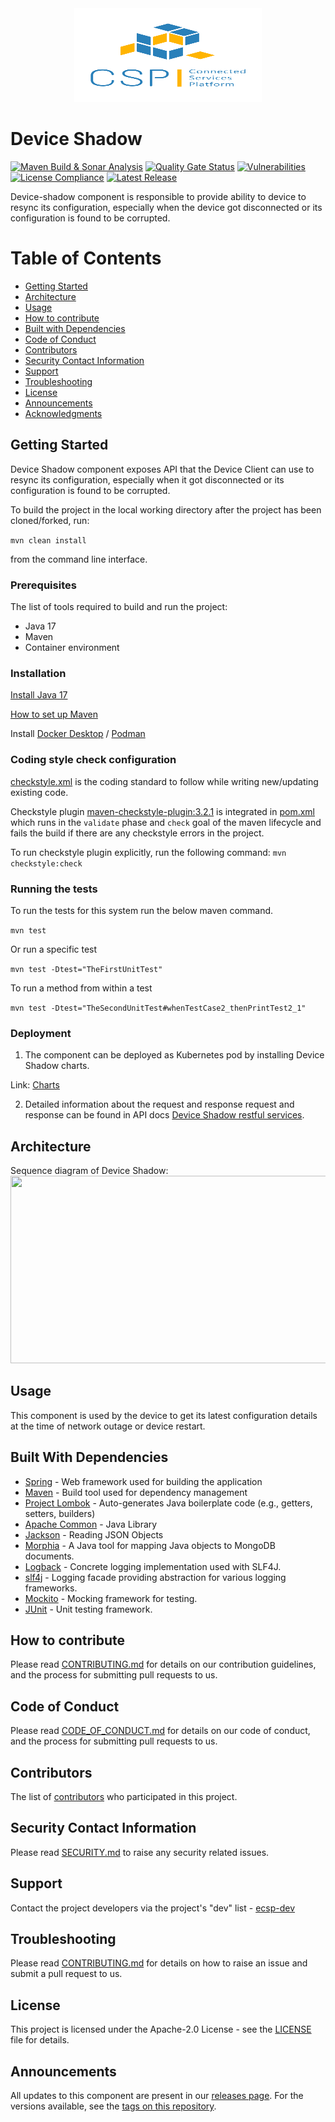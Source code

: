 <div align="center">
  <img src="./images/logo.png" width="300" height="150"/>
</div>

# Device Shadow

[![Maven Build & Sonar Analysis](https://github.com/eclipse-ecsp/device-shadow/actions/workflows/maven-build.yml/badge.svg)](https://github.com/eclipse-ecsp/device-shadow/actions/workflows/maven-build.yml)
[![Quality Gate Status](https://sonarcloud.io/api/project_badges/measure?project=eclipse-ecsp_device-shadow&metric=alert_status)](https://sonarcloud.io/summary/new_code?id=eclipse-ecsp_device-shadow)
[![Vulnerabilities](https://sonarcloud.io/api/project_badges/measure?project=eclipse-ecsp_device-shadow&metric=vulnerabilities)](https://sonarcloud.io/summary/new_code?id=eclipse-ecsp_device-shadow)
[![License Compliance](https://github.com/eclipse-ecsp/device-shadow/actions/workflows/licence-compliance.yaml/badge.svg)](https://github.com/eclipse-ecsp/device-shadow/actions/workflows/licence-compliance.yaml)
[![Latest Release](https://img.shields.io/github/v/release/eclipse-ecsp/device-shadow?sort=semver)](https://github.com/eclipse-ecsp/device-shadow/releases)

Device-shadow component is responsible to provide ability to device to resync its configuration, especially when the device got disconnected or its configuration is found to be corrupted.

# Table of Contents
* [Getting Started](#getting-started)
* [Architecture](#architecture)
* [Usage](#usage)
* [How to contribute](#how-to-contribute)
* [Built with Dependencies](#built-with-dependencies)
* [Code of Conduct](#code-of-conduct)
* [Contributors](#contributors)
* [Security Contact Information](#security-contact-information)
* [Support](#support)
* [Troubleshooting](#troubleshooting)
* [License](#license)
* [Announcements](#announcements)
* [Acknowledgments](#acknowledgments)


## Getting Started

Device Shadow component exposes API that the Device Client can use to resync its configuration, especially when it got disconnected or its configuration is found to be corrupted.

To build the project in the local working directory after the project has been cloned/forked, run:

```mvn clean install```

from the command line interface.

### Prerequisites

The list of tools required to build and run the project:
   - Java 17
   - Maven
   - Container environment

### Installation

[Install Java 17](https://www.azul.com/downloads/?version=java-17-lts&package=jdk#zulu)

[How to set up Maven](https://maven.apache.org/install.html)

Install [Docker Desktop](https://www.docker.com/products/docker-desktop/) / [Podman](https://podman.io/)


### Coding style check configuration

[checkstyle.xml](./checkstyle.xml) is the coding standard to follow while writing new/updating existing
code.

Checkstyle plugin [maven-checkstyle-plugin:3.2.1](https://maven.apache.org/plugins/maven-checkstyle-plugin/) is
integrated in [pom.xml](./pom.xml) which runs in the `validate` phase and `check` goal of the maven lifecycle and fails
the build if there are any checkstyle errors in the project.

To run checkstyle plugin explicitly, run the following command:
```mvn checkstyle:check```

### Running the tests

To run the tests for this system run the below maven command.

```mvn test```

Or run a specific test

```mvn test -Dtest="TheFirstUnitTest"```

To run a method from within a test

```mvn test -Dtest="TheSecondUnitTest#whenTestCase2_thenPrintTest2_1"```

### Deployment

1. The component can be deployed as Kubernetes pod by installing Device Shadow charts.

Link:
[Charts](../../../ecsp-helm-charts/tree/main/device-shadow)

2. Detailed information about the request and response request and response can be found in API docs [Device Shadow restful services](https://eclipse-ecsp.github.io/ecsp-website/api-def/api-static-swagger.html#tag/device-configuration-controller).

## Architecture

Sequence diagram of Device Shadow:
[<img src="./images/device-shadow-flow.svg" width="800" height="300"/>](device-shadow-flow.svg)

## Usage

This component is used by the device to get its latest configuration details at the time of network outage or device restart.

## Built With Dependencies

* [Spring](https://spring.io/projects/spring-framework) - Web framework used for building the application
* [Maven](https://maven.apache.org/) - Build tool used for dependency management
* [Project Lombok](https://projectlombok.org/) - Auto-generates Java boilerplate code (e.g., getters, setters, builders)
* [Apache Common](https://commons.apache.org/proper/commons-lang/) - Java Library
* [Jackson](https://github.com/FasterXML) - Reading JSON Objects
* [Morphia](https://morphia.dev/landing/index.html) - A Java tool for mapping Java objects to MongoDB documents.
* [Logback](https://logback.qos.ch/) - Concrete logging implementation used with SLF4J.
* [slf4j](https://www.slf4j.org/) - Logging facade providing abstraction for various logging frameworks.
* [Mockito](https://site.mockito.org/) - Mocking framework for testing.
* [JUnit](https://junit.org/) - Unit testing framework.

## How to contribute

Please read [CONTRIBUTING.md](./CONTRIBUTING.md) for details on our contribution guidelines, and the process for submitting pull requests to us.

## Code of Conduct

Please read [CODE_OF_CONDUCT.md](./CODE_OF_CONDUCT.md) for details on our code of conduct, and the process for submitting pull requests to us.

## Contributors

The list of [contributors](../../graphs/contributors) who participated in this project.

## Security Contact Information

Please read [SECURITY.md](./SECURITY.md) to raise any security related issues.

## Support

Contact the project developers via the project's "dev" list - [ecsp-dev](https://accounts.eclipse.org/mailing-list/)

## Troubleshooting

Please read [CONTRIBUTING.md](./CONTRIBUTING.md) for details on how to raise an issue and submit a pull request to us.

## License

This project is licensed under the Apache-2.0 License - see the [LICENSE](./LICENSE) file for details.

## Announcements

All updates to this component are present in our [releases page](../../releases).
For the versions available, see the [tags on this repository](../../tags).